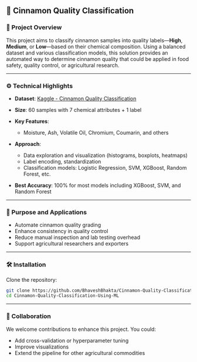 ## 🌿 Cinnamon Quality Classification

### 📌 Project Overview

This project aims to classify cinnamon samples into quality labels—**High**, **Medium**, or **Low**—based on their chemical composition. Using a balanced dataset and various classification models, this solution provides an automated way to determine cinnamon quality that could be applied in food safety, quality control, or agricultural research.

---

### ⚙️ Technical Highlights

* **Dataset**: [Kaggle - Cinnamon Quality Classification](https://www.kaggle.com/datasets/madaraweerasingha/cinnamon-quality-classification)
* **Size**: 60 samples with 7 chemical attributes + 1 label
* **Key Features**:

  * Moisture, Ash, Volatile Oil, Chromium, Coumarin, and others
* **Approach**:

  * Data exploration and visualization (histograms, boxplots, heatmaps)
  * Label encoding, standardization
  * Classification models: Logistic Regression, SVM, XGBoost, Random Forest, etc.
* **Best Accuracy**: 100% for most models including XGBoost, SVM, and Random Forest

---

### 🎯 Purpose and Applications

* Automate cinnamon quality grading
* Enhance consistency in quality control
* Reduce manual inspection and lab testing overhead
* Support agricultural researchers and exporters

---

### 🛠️ Installation

 Clone the repository:

   ```bash
   git clone https://github.com/BhaveshBhakta/Cinnamon-Quality-Classification-Using-ML.git
   cd Cinnamon-Quality-Classification-Using-ML
   ```


---

### 🤝 Collaboration

We welcome contributions to enhance this project. You could:

* Add cross-validation or hyperparameter tuning
* Improve visualizations
* Extend the pipeline for other agricultural commodities
